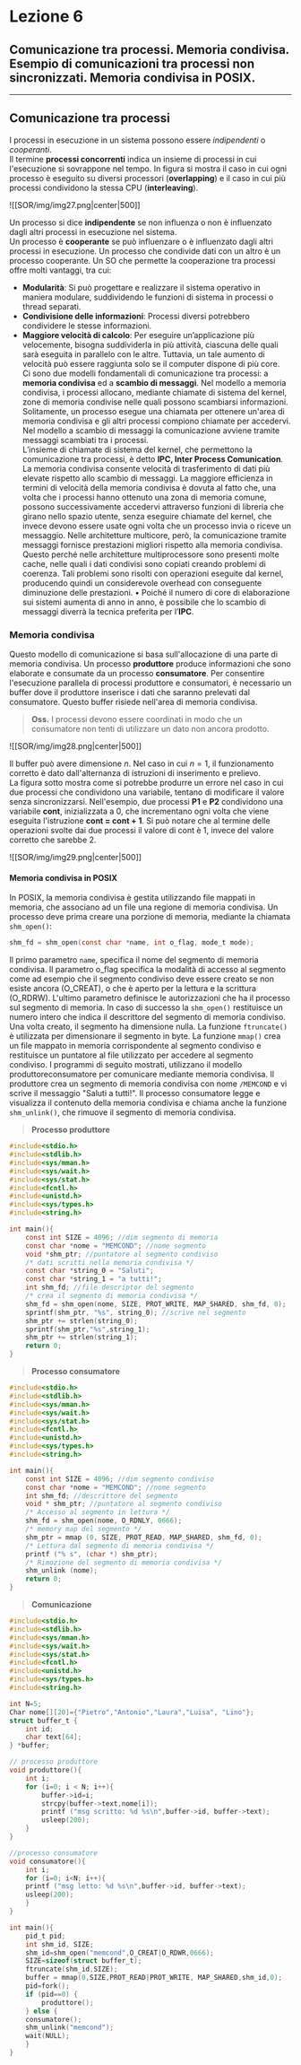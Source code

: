 # Lezione 6
## Comunicazione tra processi. Memoria condivisa. Esempio di comunicazioni tra processi non sincronizzati. Memoria condivisa in POSIX.
---
## Comunicazione tra processi
I processi in esecuzione in un sistema possono essere *indipendenti* o *cooperanti*.  
Il termine **processi concorrenti** indica un insieme di processi in cui l'esecuzione si sovrappone nel tempo. In figura si mostra il caso in cui ogni processo è eseguito su diversi processori (**overlapping**) e il caso in cui più processi condividono la stessa CPU (**interleaving**). 

![[SOR/img/img27.png|center|500]] 

Un processo si dice **indipendente** se non influenza o non è influenzato dagli altri processi in esecuzione nel sistema.  
Un processo è **cooperante** se può influenzare o è influenzato dagli altri processi in esecuzione. Un processo che condivide dati con un altro è un processo cooperante. 
Un SO che permette la cooperazione tra processi offre molti vantaggi, tra cui:
- **Modularità**: Si può progettare e realizzare il sistema operativo in maniera modulare, suddividendo le funzioni di sistema in processi o thread separati.  
- **Condivisione delle informazioni**: Processi diversi potrebbero condividere le stesse informazioni.
- **Maggiore velocità di calcolo**: Per eseguire un’applicazione più velocemente, bisogna suddividerla in più attività, ciascuna delle quali sarà eseguita in parallelo con le altre. Tuttavia, un tale aumento di velocità può essere raggiunta solo se il computer dispone di più core.  
Ci sono due modelli fondamentali di comunicazione tra processi: a **memoria condivisa** ed a **scambio di messaggi**.
Nel modello a memoria condivisa, i processi allocano, mediante chiamate di sistema del kernel, zone di memoria condivise nelle quali possono scambiarsi informazioni. Solitamente, un processo esegue una chiamata per ottenere un'area di memoria condivisa e gli altri processi compiono chiamate per accedervi.  
Nel modello a scambio di messaggi la comunicazione avviene tramite messaggi scambiati tra i processi.  
L’insieme di chiamate di sistema del kernel, che permettono la comunicazione tra processi, è detto **IPC, Inter Process Comunication**.
La memoria condivisa consente velocità di trasferimento di dati più elevate rispetto allo scambio di messaggi. La maggiore efficienza in termini di velocità della memoria condivisa è dovuta al fatto che, una volta che i processi hanno ottenuto una zona di memoria comune, possono successivamente accedervi attraverso funzioni di libreria che girano nello spazio utente, senza eseguire chiamate del kernel, che invece devono essere usate ogni volta che un processo invia o riceve un messaggio.
Nelle architetture multicore, però, la comunicazione tramite messaggi fornisce prestazioni migliori rispetto alla memoria condivisa. Questo perché nelle architetture multiprocessore sono presenti molte cache, nelle quali i dati condivisi sono copiati creando problemi di coerenza. Tali problemi sono risolti con operazioni eseguite dal kernel, producendo quindi un considerevole overhead con conseguente diminuzione delle prestazioni. • Poiché il numero di core di elaborazione sui sistemi aumenta di anno in anno, è possibile che lo scambio di messaggi diverrà la tecnica preferita per l’**IPC**.  

### Memoria condivisa
Questo modello di comunicazione si basa sull'allocazione di una parte di memoria condivisa. Un processo **produttore** produce informazioni che sono elaborate e consumate da un processo **consumatore**. Per consentire l'esecuzione parallela di processi produttore e consumatori, è necessario un buffer dove il produttore inserisce i dati che saranno prelevati dal consumatore. Questo buffer risiede nell'area di memoria condivisa. 
>**Oss.**
>I processi devono essere coordinati in modo che un consumatore non tenti di utilizzare un dato non ancora prodotto.

![[SOR/img/img28.png|center|500]]  

Il buffer può avere dimensione $n$. Nel caso in cui $n = 1$, il funzionamento corretto è dato dall'alternanza di istruzioni di inserimento e prelievo.  
La figura sotto mostra come si potrebbe produrre un errore nel caso in cui due processi che condividono una variabile, tentano di modificare il valore senza sincronizzarsi. Nell'esempio, due processi **P1** e **P2** condividono una variabile **cont**, inizializzata a 0, che incrementano ogni volta che viene eseguita l'istruzione **cont = cont + 1**. Si può notare che al termine delle operazioni svolte dai due processi il valore di cont è 1, invece del valore corretto che sarebbe 2.

![[SOR/img/img29.png|center|500]]  

#### Memoria condivisa in POSIX
In POSIX, la memoria condivisa è gestita utilizzando file mappati in memoria, che associano ad un file una regione di memoria condivisa. Un processo deve prima creare una porzione di memoria, mediante la chiamata `shm_open()`:
```C
shm_fd = shm_open(const char *name, int o_flag, mode_t mode);
```
Il primo parametro `name`, specifica il nome del segmento di memoria condivisa. Il parametro o_flag specifica la modalità di accesso al segmento come ad esempio che il segmento condiviso deve essere creato se non esiste ancora (O_CREAT), o che è aperto per la lettura e la scrittura (O_RDRW). L'ultimo parametro definisce le autorizzazioni che ha il processo sul segmento di memoria. 
In caso di successo la `shm_open()` restituisce un numero intero che indica il descrittore del segmento di memoria condiviso. Una volta creato, il segmento ha dimensione nulla. La funzione `ftruncate()` è utilizzata per dimensionare il segmento in byte. 
La funzione `mmap()` crea un file mappato in memoria corrispondente al segmento condiviso e restituisce un puntatore al file utilizzato per accedere al segmento condiviso. 
I programmi di seguito mostrati, utilizzano il modello produttoreconsumatore per comunicare mediante memoria condivisa. Il produttore crea un segmento di memoria condivisa con nome `/MEMCOND` e vi scrive il messaggio "Saluti a tutti!". Il processo consumatore legge e visualizza il contenuto della memoria condivisa e chiama anche la funzione `shm_unlink()`, che rimuove il segmento di memoria condivisa. 
>**Processo produttore**
```C
#include<stdio.h>
#include<stdlib.h>
#include<sys/mman.h>
#include<sys/wait.h>
#include<sys/stat.h>
#include<fcntl.h>
#include<unistd.h>
#include<sys/types.h>
#include<string.h>

int main(){
	const int SIZE = 4096; //dim segmento di memoria
	const char *nome = "MEMCOND"; //nome segmento
	void *shm_ptr; //puntatore al segmento condiviso 
	/* dati scritti nella memoria condivisa */
	const char *string_0 = "Saluti"; 
	const char *string_1 = "a tutti!";
	int shm_fd; //file descriptor del segmento
	/* crea il segmento di memoria condivisa */
	shm_fd = shm_open(nome, SIZE, PROT_WRITE, MAP_SHARED, shm_fd, 0);
	sprintf(shm_ptr, "%s", string_0); //scrive nel segmento
	shm_ptr += strlen(string_0);
	sprintf(shm_ptr,"%s",string_1); 
	shm_ptr += strlen(string_1); 
	return 0;	
}
```
>**Processo consumatore**
```C
#include<stdio.h>
#include<stdlib.h>
#include<sys/mman.h>
#include<sys/wait.h>
#include<sys/stat.h>
#include<fcntl.h>
#include<unistd.h>
#include<sys/types.h>
#include<string.h>

int main(){
	const int SIZE = 4096; //dim segmento condiviso
	const char *nome = "MEMCOND"; //nome segmento 
	int shm_fd; //descrittore del segmento 
	void * shm_ptr; //puntatore al segmento condiviso
	/* Accesso al segmento in lettura */
	shm_fd = shm_open(nome, O_RDNLY, 0666);
	/* memory map del segmento */
	shm_ptr = mmap (0, SIZE, PROT_READ, MAP_SHARED, shm_fd, 0);
	/* Lettura dal segmento di memoria condivisa */ 
	printf ("% s", (char *) shm_ptr); 
	/* Rimozione del segmento di memoria condivisa */ 
	shm_unlink (nome); 
	return 0;
}
```
>**Comunicazione**
```C
#include<stdio.h>
#include<stdlib.h>
#include<sys/mman.h>
#include<sys/wait.h>
#include<sys/stat.h>
#include<fcntl.h>
#include<unistd.h>
#include<sys/types.h>
#include<string.h>

int N=5; 
Char nome[][20]={"Pietro","Antonio","Laura","Luisa", "Lino"}; 
struct buffer_t { 
	int id; 
	char text[64]; 
} *buffer;

// processo produttore 
void produttore(){ 
	int i; 
	for (i=0; i < N; i++){
		buffer->id=i;
		strcpy(buffer->text,nome[i]); 
		printf ("msg scritto: %d %s\n",buffer->id, buffer->text);
		usleep(200); 
	} 
}

//processo consumatore
void consumatore(){ 
	int i; 
	for (i=0; i<N; i++){
	printf ("msg letto: %d %s\n",buffer->id, buffer->text); 
	usleep(200);
	}
}

int main(){
	pid_t pid;
	int shm_id, SIZE; 
	shm_id=shm_open("memcond",O_CREAT|O_RDWR,0666); 
	SIZE=sizeof(struct buffer_t); 
	ftruncate(shm_id,SIZE); 
	buffer = mmap(0,SIZE,PROT_READ|PROT_WRITE, MAP_SHARED,shm_id,0);
	pid=fork();
	if (pid==0) {
		produttore(); 
	} else { 
	consumatore(); 
	shm_unlink("memcond"); 
	wait(NULL); 
	} 
}
```


